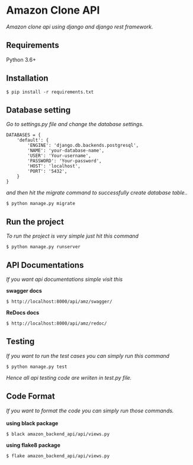 # Amazon Clone API
<em>Amazon clone api using django and django rest framework.</em>

## Requirements

Python 3.6+

## Installation

```console
$ pip install -r requirements.txt
```
## Database setting
<em>Go to settings.py file and change the database settings.</em>
```
DATABASES = {
    'default': {
        'ENGINE': 'django.db.backends.postgresql',
        'NAME': 'your-database-name',
        'USER': 'Your-username',
        'PASSWORD': 'Your-password',
        'HOST': 'localhost',
        'PORT': '5432',
    }
}
```
<em>and then hit the migrate command to successfully create database table..</em>

```console
$ python manage.py migrate
```
## Run the project
<em>To run the project is very simple just hit this command</em>
```console
$ python manage.py runserver
```

## API Documentations
<em>If you want api documentations simple visit this</em>

<b>swagger docs</b>
```console
$ http://localhost:8000/api/amz/swagger/
```
<b>ReDocs docs</b>
```console
$ http://localhost:8000/api/amz/redoc/
```
## Testing
<em>If you want to run the test cases you can simply run this command</em>
```console
$ python manage.py test
```
<em>Hence all api testing code are wriiten in test.py file.</em>

## Code Format
<em>If you want to format the code you can simply run those commands.</em>
<br /> <br />
<b>using black package</b>
```console
$ black amazon_backend_api/api/views.py
```
<b>using flake8 package</b>
```console
$ flake amazon_backend_api/api/views.py
```
